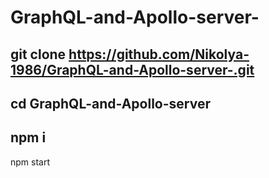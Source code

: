 # GraphQL-and-Apollo-server-
git clone https://github.com/Nikolya-1986/GraphQL-and-Apollo-server-.git
------------------------------------------------------------------------
cd GraphQL-and-Apollo-server
------------------------------------------------------------------------
npm i
------------------------------------------------------------------------
npm start
